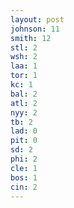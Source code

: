 ```yaml
---
layout: post
johnson: 11
smith: 12
stl: 2
wsh: 2
laa: 1
tor: 1
kc: 1
bal: 2
atl: 2
nyy: 2
tb: 2
lad: 0
pit: 0
sd: 2
phi: 2
cle: 1
bos: 1
cin: 2
---
```

